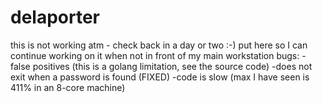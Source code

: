 # delaporter
this is not working atm - check back in a day or two :-)
put here so I can continue working on it when not in front of my main workstation
bugs:
-false positives (this is a golang limitation, see the source code)
-does not exit when a password is found (FIXED)
-code is slow (max I have seen is 411% in an 8-core machine)
